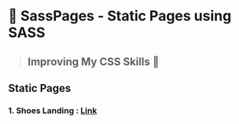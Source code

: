 # 🍨 SassPages - Static Pages using SASS

> ## Improving My CSS Skills 🦩

## Static Pages

### 1. Shoes Landing : [Link](https://iampavangandhi.github.io/SassPages/ShoesLanding/) 
